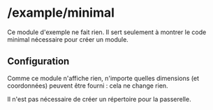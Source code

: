 # /example/minimal

Ce module d'exemple ne fait rien. Il sert seulement à montrer le code minimal
nécessaire pour créer un module.

## Configuration

Comme ce module n'affiche rien, n'importe quelles dimensions (et coordonnées)
peuvent être fourni : cela ne change rien.

Il n'est pas nécessaire de créer un répertoire pour la passerelle.

